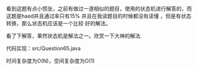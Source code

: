 看到这题有点小慌张，之前有做过一道相似的题目，使用的状态机进行解答的，而这题是haed并且通过率只有15%
并且在我读题目的时候都没有读懂 ，但是有状态转换，那么状态机应该是一个比较
好的解法。

看了下解答，果然状态机是解法之一。欣赏一下大神的解法.

代码实现：src/Question65.java

时间复杂度为O(N)，空间复杂度为O(1)